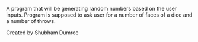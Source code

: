 A program that will be generating random numbers based on the user inputs. Program is supposed to ask user for a number of faces of a dice and a number of throws.

Created by Shubham Dumree